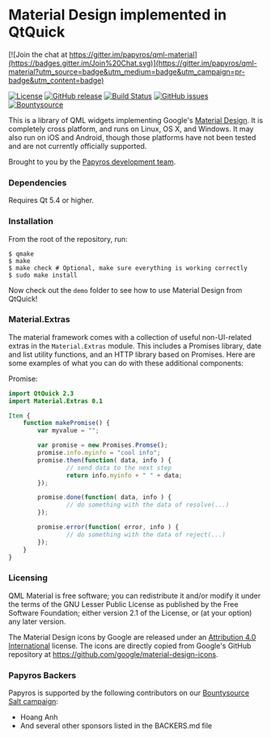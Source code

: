 Material Design implemented in QtQuick
======================================

[![Join the chat at https://gitter.im/papyros/qml-material](https://badges.gitter.im/Join%20Chat.svg)](https://gitter.im/papyros/qml-material?utm_source=badge&utm_medium=badge&utm_campaign=pr-badge&utm_content=badge)

[![License](https://img.shields.io/badge/license-LGPLv2.1%2B-blue.svg)](http://www.gnu.org/licenses/old-licenses/lgpl-2.1.html)
[![GitHub release](https://img.shields.io/github/release/papyros/qml-material.svg)](https://github.com/papyros/qml-material)
[![Build Status](https://travis-ci.org/papyros/qml-material.svg?branch=develop)](https://travis-ci.org/papyros/qml-material)
[![GitHub issues](https://img.shields.io/github/issues/papyros/qml-material.svg)](https://github.com/papyros/qml-material/issues)
[![Bountysource](https://img.shields.io/bountysource/team/papyros/activity.svg)](https://www.bountysource.com/teams/papyros)

This is a library of QML widgets implementing Google's [Material Design](https://www.google.com/design/spec). It is completely cross platform, and runs on Linux, OS X, and Windows. It may also run on iOS and Android, though those platforms have not been tested and are not currently officially supported.

Brought to you by the [Papyros development team](https://github.com/papyros/qml-material/graphs/contributors).

### Dependencies

Requires Qt 5.4 or higher.

### Installation

From the root of the repository, run:

    $ qmake
    $ make
    $ make check # Optional, make sure everything is working correctly
    $ sudo make install

Now check out the `demo` folder to see how to use Material Design from QtQuick!

### Material.Extras

The material framework comes with a collection of useful non-UI-related extras in the `Material.Extras` module. This includes a Promises library, date and list utility functions, and an HTTP library based on Promises. Here are some examples of what you can do with these additional components:

Promise:

```qml
import QtQuick 2.3
import Material.Extras 0.1

Item {
    function makePromise() {
        var myvalue = "";

        var promise = new Promises.Promse();
        promise.info.myinfo = "cool info";
        promise.then(function( data, info ) {
                // send data to the next step
                return info.myinfo + " " + data;
        });

        promise.done(function( data, info ) {
                // do something with the data of resolve(...)
        });

        promise.error(function( error, info ) {
                // do something with the data of reject(...)
        });
    }
}
```

### Licensing

QML Material is free software; you can redistribute it and/or modify it under the terms of the GNU Lesser Public License as published by the Free Software Foundation; either version 2.1 of the License, or (at your option) any later version.

The Material Design icons by Google are released under an [Attribution 4.0 International](http://creativecommons.org/licenses/by/4.0/) license. The icons are directly copied from Google's GitHub repository at https://github.com/google/material-design-icons.

### Papyros Backers

Papyros is supported by the following contributors on our [Bountysource Salt campaign](https://salt.bountysource.com/teams/papyros):

* Hoang Anh
* And several other sponsors listed in the BACKERS.md file
